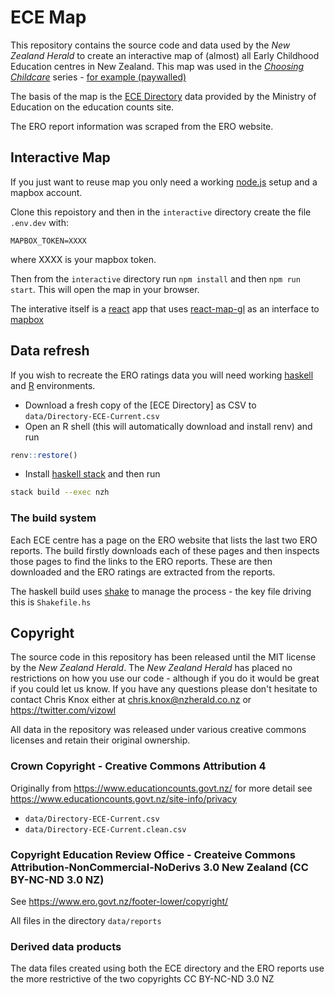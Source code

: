 # ECE Map

This repository contains the source code and data used by the _New Zealand Herald_ to create an interactive map of (almost) all Early Childhood Education centres in New Zealand. This map was used in the [_Choosing Childcare_](https://www.nzherald.co.nz/choosing-childcare/tags/1504924/) series - 
[for example (paywalled)](https://www.nzherald.co.nz/nz/news/article.cfm?c_id=1&objectid=12314559)

The basis of the map is the [ECE Directory](https://www.educationcounts.govt.nz/data-services/directories/early-childhood-services) 
data provided by the Ministry of Education on the education counts site.

The ERO report information was scraped from the ERO website.

## Interactive Map

If you just want to reuse map you only need a working [node.js](https://nodejs.org/en/) setup and a mapbox
account.

Clone this repoistory and then in the `interactive` directory create the file `.env.dev` with:

```
MAPBOX_TOKEN=XXXX
```

where XXXX is your mapbox token.

Then from the `interactive` directory run `npm install` and then `npm run start`. This will open the map
in your browser.

The interative itself is a [react](https://reactjs.org/) app that uses [react-map-gl](http://visgl.github.io/react-map-gl/) as an interface to [mapbox](https://www.mapbox.com/)

## Data refresh

If you wish to recreate the ERO ratings data you will need working [haskell](https://www.haskell.org/) and [R](https://www.r-project.org/) environments.

- Download a fresh copy of the [ECE Directory] as CSV to `data/Directory-ECE-Current.csv`
- Open an R shell (this will automatically download and install renv) and run

```r
renv::restore()
```

- Install [haskell stack](https://docs.haskellstack.org/en/stable/README/) and then run

```sh
stack build --exec nzh
```

### The build system

Each ECE centre has a page on the ERO website that lists the last two ERO reports. The build firstly downloads each of these pages and then inspects those pages to find the links to the ERO reports. These are then downloaded and the ERO ratings are extracted from the reports.

The haskell build uses [shake](https://shakebuild.com/) to manage the process - the key file driving this is `Shakefile.hs`

## Copyright

The source code in this repository has been released until the MIT license by the _New Zealand Herald_.
The _New Zealand Herald_ has placed no restrictions on how you use our code - although if you do it would be great if you could let us know. If you have any questions please don't hesitate to contact Chris Knox either at chris.knox@nzherald.co.nz or https://twitter.com/vizowl 

All data in the repository was released under various creative commons licenses and retain their original ownership.

### Crown Copyright - Creative Commons Attribution 4

Originally from https://www.educationcounts.govt.nz/ for more detail see https://www.educationcounts.govt.nz/site-info/privacy

- `data/Directory-ECE-Current.csv`
- `data/Directory-ECE-Current.clean.csv`

### Copyright Education Review Office - Createive Commons Attribution-NonCommercial-NoDerivs 3.0 New Zealand (CC BY-NC-ND 3.0 NZ)

See https://www.ero.govt.nz/footer-lower/copyright/

All files in the directory `data/reports`

### Derived data products

The data files created using both the ECE directory and the ERO reports use the more restrictive of the two copyrights CC BY-NC-ND 3.0 NZ 
